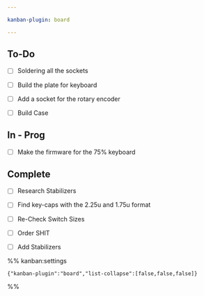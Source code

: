 ```yaml
---

kanban-plugin: board

---
```


## To-Do

- [ ] Soldering all the sockets
- [ ] Build the plate for keyboard
- [ ] Add a socket for the rotary encoder
- [ ] Build Case


## In - Prog

- [ ] Make the firmware for the 75% keyboard


## Complete

- [ ] Research Stabilizers
- [ ] Find key-caps with the 2.25u and 1.75u format
- [ ] Re-Check Switch Sizes
- [ ] Order SHIT
- [ ] Add Stabilizers




%% kanban:settings
```
{"kanban-plugin":"board","list-collapse":[false,false,false]}
```
%%